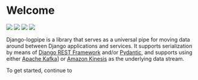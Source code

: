 # Welcome

[![](https://gitlab.com/thelabnyc/django-logpipe/badges/master/build.svg)](https://gitlab.com/thelabnyc/django-logpipe/commits/master)
[![](https://img.shields.io/pypi/l/django-logpipe.svg)](https://pypi.python.org/pypi/)
[![](https://badge.fury.io/py/django-logpipe.svg)](https://pypi.python.org/pypi/django-logpipe)
[![](https://img.shields.io/pypi/format/django-logpipe.svg)](https://pypi.python.org/pypi/django-logpipe)

Django-logpipe is a library that serves as a universal pipe for moving data around between Django applications and services. It supports serialization by means of [Django REST Framework][drf] and/or [Pydantic][pydantic], and supports using either [Apache Kafka][kafka]] or [Amazon Kinesis][kinesis] as the underlying data stream.

[drf]: http://www.django-rest-framework.org/
[pydantic]: https://docs.pydantic.dev/
[kafka]: https://kafka.apache.org/
[kinesis]: https://aws.amazon.com/kinesis/

To get started, continue to
